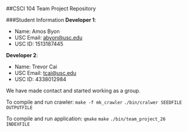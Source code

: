 ##CSCI 104 Team Project Repository

###Student Information
**Developer 1**:
  + Name: Amos Byon
  + USC Email: abyon@usc.edu
  + USC ID: 1513187445

**Developer 2**:
  + Name: Trevor Cai
  + USC Email: tcai@usc.edu
  + USC ID: 4338012984

We have made contact and started working as a group.

To compile and run crawler:
`make -f mk_crawler`
`./bin/cralwer SEEDFILE OUTPUTFILE`

To compile and run application:
`qmake`
`make`
`./bin/team_project_26 INDEXFILE`
